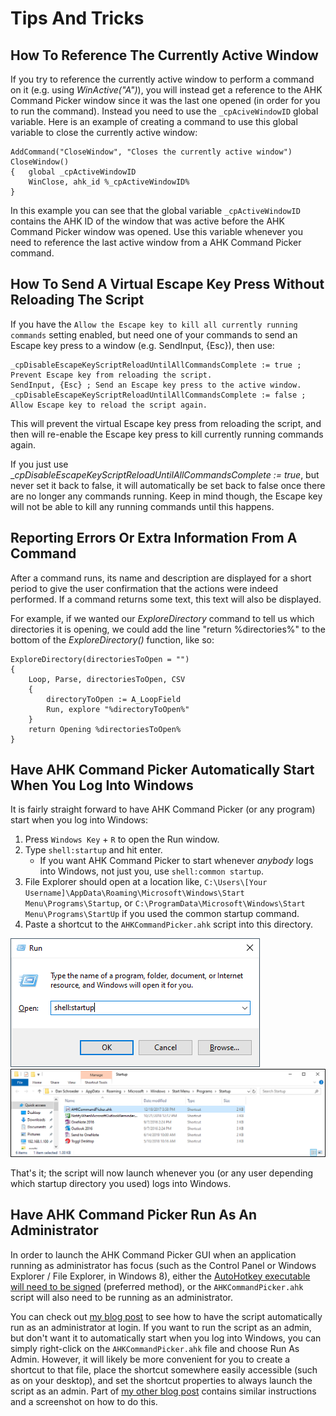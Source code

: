 # Tips And Tricks

## How To Reference The Currently Active Window

If you try to reference the currently active window to perform a command on it (e.g. using _WinActive("A")_), you will instead get a reference to the AHK Command Picker window since it was the last one opened (in order for you to run the command). Instead you need to use the `_cpAciveWindowID` global variable. Here is an example of creating a command to use this global variable to close the currently active window:

```AutoHotkey
AddCommand("CloseWindow", "Closes the currently active window")
CloseWindow()
{   global _cpActiveWindowID
    WinClose, ahk_id %_cpActiveWindowID%
}
```

In this example you can see that the global variable `_cpActiveWindowID` contains the AHK ID of the window that was active before the AHK Command Picker window was opened. Use this variable whenever you need to reference the last active window from a AHK Command Picker command.

## How To Send A Virtual Escape Key Press Without Reloading The Script

If you have the `Allow the Escape key to kill all currently running commands` setting enabled, but need one of your commands to send an Escape key press to a window (e.g. SendInput, {Esc}), then use:

```AutoHotkey
_cpDisableEscapeKeyScriptReloadUntilAllCommandsComplete := true ; Prevent Escape key from reloading the script.
SendInput, {Esc} ; Send an Escape key press to the active window.
_cpDisableEscapeKeyScriptReloadUntilAllCommandsComplete := false ; Allow Escape key to reload the script again.
```

This will prevent the virtual Escape key press from reloading the script, and then will re-enable the Escape key press to kill currently running commands again.

If you just use __cpDisableEscapeKeyScriptReloadUntilAllCommandsComplete := true_, but never set it back to false, it will automatically be set back to false once there are no longer any commands running. Keep in mind though, the Escape key will not be able to kill any running commands until this happens.

## Reporting Errors Or Extra Information From A Command

After a command runs, its name and description are displayed for a short period to give the user confirmation that the actions were indeed performed. If a command returns some text, this text will also be displayed.

For example, if we wanted our _ExploreDirectory_ command to tell us which directories it is opening, we could add the line "return %directories%" to the bottom of the _ExploreDirectory()_ function, like so:

```AutoHotkey
ExploreDirectory(directoriesToOpen = "")
{
    Loop, Parse, directoriesToOpen, CSV
    {
        directoryToOpen := A_LoopField
        Run, explore "%directoryToOpen%"
    }
    return Opening %directoriesToOpen%
}
```

## Have AHK Command Picker Automatically Start When You Log Into Windows

It is fairly straight forward to have AHK Command Picker (or any program) start when you log into Windows:

1. Press `Windows Key` + `R` to open the Run window.
1. Type `shell:startup` and hit enter.
   - If you want AHK Command Picker to start whenever _anybody_ logs into Windows, not just you, use `shell:common startup`.
1. File Explorer should open at a location like, `C:\Users\[Your Username]\AppData\Roaming\Microsoft\Windows\Start Menu\Programs\Startup`, or `C:\ProgramData\Microsoft\Windows\Start Menu\Programs\StartUp` if you used the common startup command.
1. Paste a shortcut to the `AHKCommandPicker.ahk` script into this directory.

![Run window with shell startup command][RunWindowWithShellStartupImage]
![Users Startup directory with shortcut][UsersStartupDirectoryWithShortcutImage]

That's it; the script will now launch whenever you (or any user depending which startup directory you used) logs into Windows.

## Have AHK Command Picker Run As An Administrator

In order to launch the AHK Command Picker GUI when an application running as administrator has focus (such as the Control Panel or Windows Explorer / File Explorer, in Windows 8), either the [AutoHotkey executable will need to be signed][BlogShowingHowToSignAutoHotkeyUrl] (preferred method), or the `AHKCommandPicker.ahk` script will also need to be running as an administrator.

You can check out [my blog post][BlogShowingHowToHaveAutoHotkeyStartAsAdminAtStartupUrl] to see how to have the script automatically run as an administrator at login. If you want to run the script as an admin, but don't want it to automatically start when you log into Windows, you can simply right-click on the `AHKCommandPicker.ahk` file and choose Run As Admin. However, it will likely be more convenient for you to create a shortcut to that file, place the shortcut somewhere easily accessible (such as on your desktop), and set the shortcut properties to always launch the script as an admin. Part of [my other blog post][BlogShowingHowToHaveAutoHotkeyInteractWithAdminWindowsUrl] contains similar instructions and a screenshot on how to do this.

<!-- Links -->
[BlogShowingHowToSignAutoHotkeyUrl]: http://blog.danskingdom.com/get-autohotkey-to-interact-with-admin-windows-without-running-ahk-script-as-admin/
[BlogShowingHowToHaveAutoHotkeyStartAsAdminAtStartupUrl]: http://blog.danskingdom.com/get-autohotkey-script-to-run-as-admin-at-startup/
[BlogShowingHowToHaveAutoHotkeyInteractWithAdminWindowsUrl]: http://blog.danskingdom.com/autohotkey-cannot-interact-with-windows-8-windowsor-can-it/
[RunWindowWithShellStartupImage]: Images/RunWindowWithShellStartup.png
[UsersStartupDirectoryWithShortcutImage]: Images/UsersStartupDirectoryWithShortcut.png
